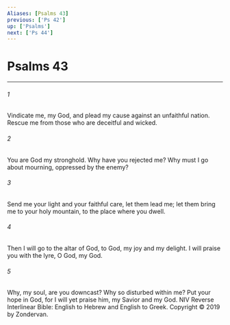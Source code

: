 ```yaml
---
Aliases: [Psalms 43]
previous: ['Ps 42']
up: ['Psalms']
next: ['Ps 44']
---
```

# Psalms 43

***


###### 1 
Vindicate me, my God, and plead my cause against an unfaithful nation. Rescue me from those who are deceitful and wicked. 

###### 2 
You are God my stronghold. Why have you rejected me? Why must I go about mourning, oppressed by the enemy? 

###### 3 
Send me your light and your faithful care, let them lead me; let them bring me to your holy mountain, to the place where you dwell. 

###### 4 
Then I will go to the altar of God, to God, my joy and my delight. I will praise you with the lyre, O God, my God. 

###### 5 
Why, my soul, are you downcast? Why so disturbed within me? Put your hope in God, for I will yet praise him, my Savior and my God. NIV Reverse Interlinear Bible: English to Hebrew and English to Greek. Copyright © 2019 by Zondervan.
